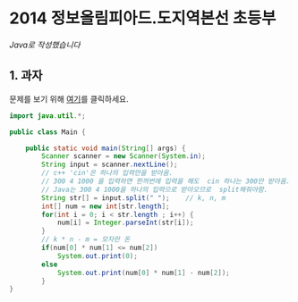 # 2014 정보올림피아드.도지역본선 초등부
*Java로 작성했습니다*

## 1. 과자
문제를 보기 위해 [여기](https://www.acmicpc.net/problem/10156)를 클릭하세요.

```java
import java.util.*;

public class Main {

	public static void main(String[] args) {
		Scanner scanner = new Scanner(System.in);
		String input = scanner.nextLine();
		// c++ 'cin'은 하나의 입력만을 받아옴.
		// 300 4 1000 을 입력하면 한꺼번에 입력을 해도  cin 하나는 300만 받아옴.
		// Java는 300 4 1000을 하나의 입력으로 받아오므로  split해줘야함.
		String str[] = input.split(" ");	// k, n, m
		int[] num =	new int[str.length];
		for(int i = 0; i < str.length ; i++) {
			num[i] = Integer.parseInt(str[i]);
		}
		// k * n - m = 모자란 돈
		if(num[0] * num[1] <= num[2])
			System.out.print(0);
		else
			System.out.print(num[0] * num[1] - num[2]);
		}
}

```
